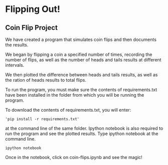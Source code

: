 # Flipping Out!

## Coin Flip Project

We have created a program that simulates coin flips and then documents the results.

We began by flipping a coin a specified number of times, recording the number of flips, as well as the number of heads and tails results at different intervals.  

We then plotted the difference between heads and tails results, as well as the ration of heads results to total flips.

To run the program, you must make sure the contents of requirements.txt have been installed in the folder from which you will be running the program.

To download the contents of requirements.txt, you  will enter:

    'pip install -r requirements.txt'

at the command line of the same folder.  Ipython notebook is also required to run the program and see the plotted results.  Type ipython notebook at the command line.

    ipython notebook

Once in the notebook, click on coin-flips.ipynb and see the magic!
